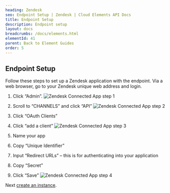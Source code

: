 ```yaml
---
heading: Zendesk
seo: Endpoint Setup | Zendesk | Cloud Elements API Docs
title: Endpoint Setup
description: Endpoint setup
layout: docs
breadcrumbs: /docs/elements.html
elementId: 41
parent: Back to Element Guides
order: 5
---
```


## Endpoint Setup

Follow these steps to set up a Zendesk application with the endpoint.
Via a web browser, go to your Zendesk unique web address and login.

1. Click “Admin”.
![Zendesk Connected App step 1](http://cloud-elements.com/wp-content/uploads/2015/04/ZendeskAPI1.png)

2. Scroll to “CHANNELS” and click “API”
![Zendesk Connected App step 2](http://cloud-elements.com/wp-content/uploads/2015/04/ZendeskAPI2.png)

3. Click “OAuth Clients”

4. Click “add a client”
![Zendesk Connected App step 3](http://cloud-elements.com/wp-content/uploads/2015/04/ZendeskAPI3.png)

5. Name your app

6. Copy “Unique Identifier”

7. Input “Redirect URLs” – this is for authenticating into your application

6. Copy “Secret”

9. Click “Save”
![Zendesk Connected App step 4](http://cloud-elements.com/wp-content/uploads/2015/04/ZendeskAPI4.png)

Next [create an instance](zendesk-create-instance.html).
